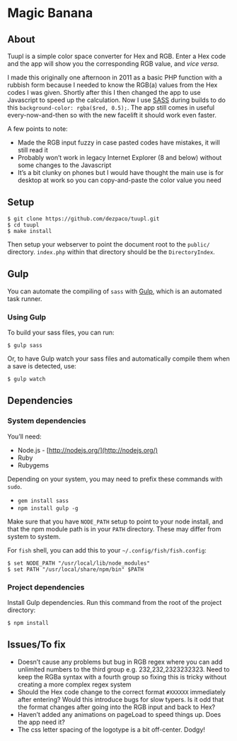 # Magic Banana

## About

Tuupl is a simple color space converter for Hex and RGB. Enter a Hex code and the app will show you the corresponding RGB value, and *vice versa*.

I made this originally one afternoon in 2011 as a basic PHP function with a rubbish form because I needed to know the RGB(a) values from the Hex codes I was given. Shortly after this I then changed the app to use Javascript to speed up the calculation. Now I use [SASS](http://sass-lang.com/) during builds to do this `background-color: rgba($red, 0.5);`. The app still comes in useful every-now-and-then so with the new facelift it should work even faster.

A few points to note:
* Made the RGB input fuzzy in case pasted codes have mistakes, it will still read it
* Probably won’t work in legacy Internet Explorer (8 and below) without some changes to the Javascript
* It’s a bit clunky on phones but I would have thought the main use is for desktop at work so you can copy-and-paste the color value you need

## Setup

    $ git clone https://github.com/dezpaco/tuupl.git
    $ cd tuupl
    $ make install

Then setup your webserver to point the document root to the `public/` directory. `index.php` within that directory should be the `DirectoryIndex`.

## Gulp

You can automate the compiling of `sass` with [Gulp](http://gulpjs.com/), which is an automated task runner.

### Using Gulp

To build your sass files, you can run:

    $ gulp sass

Or, to have Gulp watch your sass files and automatically compile them when a save is detected, use:

    $ gulp watch

## Dependencies

### System dependencies

You’ll need:

 * Node.js - [http://nodejs.org/](http://nodejs.org/)
 * Ruby
 * Rubygems

Depending on your system, you may need to prefix these commands with `sudo`.

 * `gem install sass`
 * `npm install gulp -g`

Make sure that you have `NODE_PATH` setup to point to your node install, and that the npm module path is in your `PATH` directory. These may differ from system to system.

For `fish` shell, you can add this to your `~/.config/fish/fish.config`:

    $ set NODE_PATH "/usr/local/lib/node_modules"
    $ set PATH "/usr/local/share/npm/bin" $PATH

### Project dependencies

Install Gulp dependencies. Run this command from the root of the project directory:

    $ npm install

## Issues/To fix

* Doesn’t cause any problems but bug in RGB regex where you can add unlimited numbers to the third group e.g. 232,232,2323232323. Need to keep the RGBa syntax with a fourth group so fixing this is tricky without creating a more complex regex system
* Should the Hex code change to the correct format `#XXXXXX` immediately after entering? Would this introduce bugs for slow typers. Is it odd that the format changes after going into the RGB input and back to Hex?
* Haven’t added any animations on pageLoad to speed things up. Does the app need it?
* The css letter spacing of the logotype is a bit off-center. Dodgy!
